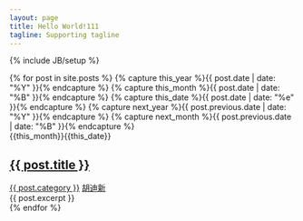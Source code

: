```yaml
---
layout: page
title: Hello World!111
tagline: Supporting tagline
---
```

{% include JB/setup %}

<div id="article-list">
{% for post in site.posts  %}
{% capture this_year %}{{ post.date | date: "%Y" }}{% endcapture %}
{% capture this_month %}{{ post.date | date: "%B" }}{% endcapture %}
{% capture this_date %}{{ post.date | date: "%e" }}{% endcapture %}
{% capture next_year %}{{ post.previous.date | date: "%Y" }}{% endcapture %}
{% capture next_month %}{{ post.previous.date | date: "%B" }}{% endcapture %}
<div class="article well clearfix"><div class="data-article hidden-xs"><span class="month">{{this_month}}</span><span class="day">{{this_date}}</span></div><section class="hidden-xs"><div class="title-article"><h1><a href="{{ BASE_PATH }}{{ post.url }}">{{ post.title }}</a></h1></div><div class="tag-article"><span class="label label-zan"><i class="fa fa-tags"></i><a href="{{ BASE_PATH }}/categories.html#{{ post.category }}-ref" rel="category tag">{{ post.category }}</a></span><span class="label label-zan"><i class="fa fa-user"></i> <a href="http://www.hudixin.net/author/admin" title="由胡迪新发布" rel="author">胡迪新</a></span><span class="label label-zan"><i class="fa fa-eye"></i></span><div class="content-article"><div class="alert alert-zan">{{ post.excerpt }}</div></div></div></section></div>
{% endfor %}
</div>
